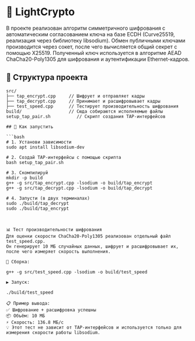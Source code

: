 # 🔐 LightCrypto

  В проекте реализован алгоритм симметричного шифрования с автоматическим согласованием ключа на базе ECDH (Curve25519, реализация через библиотеку libsodium). 
  Обмен публичными ключами производится через сокет, после чего вычисляется общий секрет с помощью X25519. 
  Полученный ключ используется в алгоритме AEAD ChaCha20-Poly1305 для шифрования и аутентификации Ethernet-кадров.
  
## 📁 Структура проекта

```
src/
├── tap_encrypt.cpp     // Шифрует и отправляет кадры
├── tap_decrypt.cpp     // Принимает и расшифровывает кадры
├── test_speed.cpp      // Тестирует производительность шифрования
build/                  // Сюда собираются исполняемые файлы
setup_tap_pair.sh          // Скрипт создания TAP-интерфейсов
  
## 🚀 Как запустить

```bash
# 1. Установи зависимости
sudo apt install libsodium-dev

# 2. Создай TAP-интерфейсы с помощью скрипта
bash setup_tap_pair.sh

# 3. Скомпилируй
mkdir -p build
g++ -g src/tap_encrypt.cpp -lsodium -o build/tap_encrypt
g++ -g src/tap_decrypt.cpp -lsodium -o build/tap_decrypt

# 4. Запусти (в двух терминалах)
sudo ./build/tap_decrypt
sudo ./build/tap_encrypt



📊 Тест производительности шифрования
Для оценки скорости ChaCha20-Poly1305 реализован отдельный файл test_speed.cpp.
Он генерирует 10 МБ случайных данных, шифрует и расшифровывает их, после чего измеряет скорость выполнения.

🔧 Сборка:

g++ -g src/test_speed.cpp -lsodium -o build/test_speed

▶️ Запуск:

./build/test_speed

📋 Пример вывода:
✅ Шифрование + расшифровка успешны
📦 Объём: 10 МБ
⚡ Скорость: 136.8 МБ/с
💡 Этот тест не зависит от TAP-интерфейсов и используется только для измерения скорости работы libsodium.
